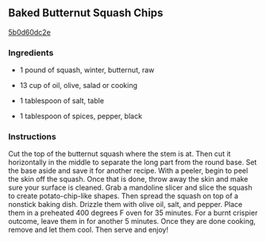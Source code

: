 ## Baked Butternut Squash Chips

[5b0d60dc2e](http://tastykitchen.com/recipes/sidedishes/baked-butternut-squash-chips/)

### Ingredients

 - 1 pound of squash, winter, butternut, raw

 - 13 cup of oil, olive, salad or cooking

 - 1 tablespoon of salt, table

 - 1 tablespoon of spices, pepper, black

### Instructions

Cut the top of the butternut squash where the stem is at. Then cut it horizontally in the middle to separate the long part from the round base. Set the base aside and save it for another recipe. With a peeler, begin to peel the skin off the squash. Once that is done, throw away the skin and make sure your surface is cleaned. Grab a mandoline slicer and slice the squash to create potato-chip-like shapes. Then spread the squash on top of a nonstick baking dish. Drizzle them with olive oil, salt, and pepper. Place them in a preheated 400 degrees F oven for 35 minutes. For a burnt crispier outcome, leave them in for another 5 minutes. Once they are done cooking, remove and let them cool. Then serve and enjoy!